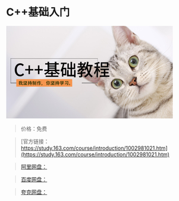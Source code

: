 # C++基础入门

![img](../../../assets/study163/free/0898756b-1754-4fb3-ae8e-4f3c1125cc64.png)

> 价格：免费

> [官方链接：https://study.163.com/course/introduction/1002981021.htm](https://study.163.com/course/introduction/1002981021.htm)

> [阿里网盘：]()

> [百度网盘：]()

> [夸克网盘：]()
